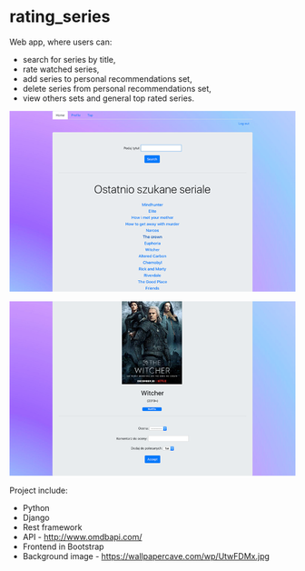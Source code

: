 # rating_series
Web app, where users can:
- search for series by title,
- rate watched series,
- add series to personal recommendations set,
- delete series from personal recommendations set,
- view others sets and general top rated series.



![](images_readme/main2.png)


![](images_readme/rate.png)


Project include:
- Python
- Django
- Rest framework
- API - http://www.omdbapi.com/
- Frontend in Bootstrap
- Background image - https://wallpapercave.com/wp/UtwFDMx.jpg
